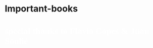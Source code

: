 # Important-books
<h1 style="color:white;font-family:poppins">special thanks to Flavio Copes &amp; Juan Soulié</h1>
